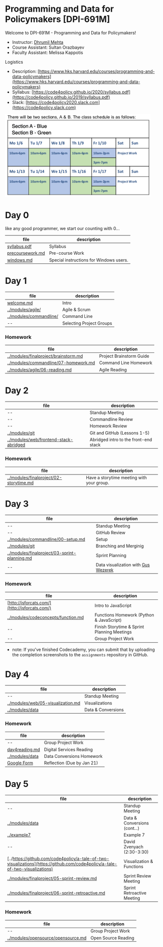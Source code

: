 # Programming and Data for Policymakers [DPI-691M]

Welcome to DPI-691M - Programming and Data for Policymakers!
* Instructor: [Dhrumil Mehta](https://www.hks.harvard.edu/faculty/dhrumil-mehta)
* Course Assistant: Sultan Orazbayev
* Faculty Assistant: Melissa Kappotis

Logistics
* Description: [https://www.hks.harvard.edu/courses/programming-and-data-policymakers](https://www.hks.harvard.edu/courses/programming-and-data-policymakers)
* Syllabus: [https://code4policy.github.io/2020/syllabus.pdf](https://code4policy.github.io/2019/syllabus.pdf)
* Slack: [https://code4policy2020.slack.com](https://code4policy.slack.com)

<img src="images/schedule.png" width="480">

# Day 0
like any good programmer, we start our counting with 0...

file | description
-----|------------
[syllabus.pdf](syllabus.pdf) | Syllabus
[precoursework.md](precoursework.md) | Pre-course Work
[windows.md](windows.md) | Special instructions for Windows users.

# Day 1
file | description
-----|------------
[welcome.md](welcome.md) | Intro
[../modules/agile/](https://github.com/code4policy/modules/tree/master/agile) | Agile & Scrum
[../modules/commandline/](https://github.com/code4policy/modules/tree/master/commandline) | Command Line
-- | Selecting Project Groups

### Homework
file | description
-----|------------
[../modules/finalproject/brainstorm.md](https://github.com/code4policy/modules/blob/master/finalproject/brainstorm.md) | Project Brainstorm Guide
[../modules/commandline/07-homework.md](https://github.com/code4policy/modules/blob/master/commandline/07-homework.md) | Command Line Homework
[../modules/agile/06-reading.md](https://github.com/code4policy/modules/blob/master/agile/06-reading.md) | Agile Reading

# Day 2
file | description
-----|------------
-- | Standup Meeting
-- | Commandline Review
-- | Homework Review
[../modules/git](https://github.com/code4policy/modules/tree/master/git) | Git and GitHub (Lessons 1-5)
[../modules/web/frontend-stack-abridged](https://github.com/code4policy/modules/blob/master/web/frontend-stack-abridged.md) | Abridged intro to the front-end stack

### Homework
file | description
-----|------------
[../modules/finalproject/02-storytime.md](https://github.com/code4policy/modules/blob/master/finalproject/02-storytime.md) | Have a storytime meeting with your group.

# Day 3
file | description
-----|------------
-- | Standup Meeting
-- | GitHub Review
[../modules/commandline/00-setup.md](https://github.com/code4policy/modules/blob/master/commandline/00-setup.md) | Setup
[../modules/git](https://github.com/code4policy/modules/tree/master/git) | Branching and Merginig
[../modules/finalproject/03-sprint-planning.md](https://github.com/code4policy/modules/blob/master/finalproject/03-sprint-planning.md) | Sprint Planning
-- | Data visualization with [Gus Wezerek](https://www.nytco.com/press/gus-wezerek-joins-opinion/)

### Homework
file | description
-----|------------
[http://jsforcats.com/](http://jsforcats.com/) | Intro to JavaScript
[../modules/codeconcepts/function.md](https://github.com/code4policy/modules/blob/master/codeconcepts/function.md) | Functions Homework (Python & JavaScript)
-- | Finish Storytime & Sprint Planning Meetings
-- | Group Project Work

* note: If you've finished Codecademy, you can submit that by uploading the completion screenshots to the `assignments` repository in GitHub.

# Day 4
file | description
-----|------------
-- | Standup Meeting
[../modules/web/05-visualization.md](https://github.com/code4policy/modules/tree/master/web) | Visualizations
[../modules/data](https://github.com/code4policy/modules/tree/master/data) | Data & Conversions

### Homework

file | description
-----|------------
-- | Group Project Work
[day4reading.md](day4reading.md) | Digital Services Reading
[../modules/data](https://github.com/code4policy/conversions) | Data Conversions Homework
[Google Form](https://forms.gle/VfE8CVnBRyrE9CoQ6) | Reflection (Due by Jan 21)


# Day 5
file | description
-----|------------
-- | Standup Meeting
[../modules/data](https://github.com/code4policy/modules/tree/master/data) | Data & Conversions (cont...)
[../example7](http://github.com/code4policy/example7/) | Example 7
-- | David Zvenyach (2:30-3:30)
[../https://github.com/code4policy/a-tale-of-two-visualizations](https://github.com/code4policy/a-tale-of-two-visualizations) | Visualization & Functions
[../modules/finalproject/05-sprint-review.md](https://github.com/code4policy/modules/blob/master/finalproject/05-sprint-review.md) | Sprint Review Meeting
[../modules/finalproject/06-sprint-retroactive.md](https://github.com/code4policy/modules/blob/master/finalproject/06-sprint-retrospective.md) | Sprint Retroactive Meeting

### Homework

file | description
-----|------------
-- | Group Project Work
[../modules/opensource/opensource.md](https://github.com/code4policy/modules/blob/master/opensource/opensource.md) | Open Source Reading